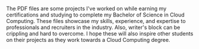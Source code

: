 The PDF files are some projects I've worked on while earning my certifications and studying to complete my Bachelor of Science in Cloud Computing.
These files showcase my skills, experience, and expertise to professionals and recruiters in the industry.
Also, writer's block can be crippling and hard to overcome.  I hope these will also inspire other students on their projects as they work towards a Cloud Computing degree.
